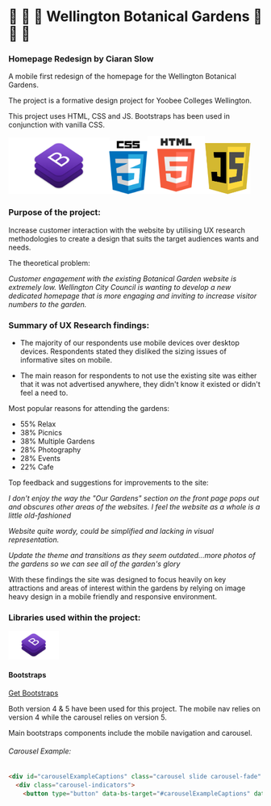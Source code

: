 # :rose: :evergreen_tree: :cherry_blossom: Wellington Botanical Gardens :cherry_blossom: :evergreen_tree: :rose:
### Homepage Redesign by Ciaran Slow

A mobile first redesign of the homepage for the Wellington Botanical Gardens.

The project is a formative design project for Yoobee Colleges Wellington.

This project uses HTML, CSS and JS. Bootstraps has been used in conjunction with vanilla CSS.


<img src="img/bootstrap-logo.png" width="200"><img src="img/css.png" width="75"><img src="img/html5.png" width="115"><img src="img/javascript.png" width="90">


### Purpose of the project:

Increase customer interaction with the website by utilising UX research methodologies to create a design that suits the target audiences wants and needs.

The theoretical problem:

_Customer engagement with the existing Botanical Garden website is extremely low. Wellington City Council is wanting to develop a new dedicated homepage that is more engaging and inviting to increase visitor numbers to the garden._

### Summary of UX Research findings:

* The majority of our respondents use mobile devices over desktop devices. Respondents stated they disliked the sizing issues of informative sites on mobile.

* The main reason for respondents to not use the existing site was either that it was not advertised anywhere, they didn't know it existed or didn't feel a need to.

Most popular reasons for attending the gardens:

* 55%  Relax
* 38% Picnics
* 38% Multiple Gardens
* 28% Photography
* 28% Events
* 22% Cafe

Top feedback and suggestions for improvements to the site:

_I don't enjoy the way the "Our Gardens" section on the front page pops out and obscures other areas of the websites. I feel the website as a whole is a little old-fashioned_

_Website quite wordy, could be simplified and lacking in visual representation._

_Update the theme and transitions as they seem outdated...more photos of the gardens so we can see all of the garden's glory_

With these findings the site was designed to focus heavily on key attractions and areas of interest within the gardens by relying on image heavy design in a mobile friendly and responsive environment.



### Libraries used within the project:

<img src="img/bootstrap-logo.png" width="100">


#### Bootstraps
[Get Bootstraps](https://getbootstrap.com/)

Both version 4 & 5 have been used for this project. The mobile nav relies on version 4 while the carousel relies on version 5.

Main bootstraps components include the mobile navigation and carousel.

###### Carousel Example:

```html
<div id="carouselExampleCaptions" class="carousel slide carousel-fade" data-bs-ride="carousel">
  <div class="carousel-indicators">
    <button type="button" data-bs-target="#carouselExampleCaptions" data-bs-slide-to="0" class="active" aria-current="true" aria-label="Slide 1"></button>
```
